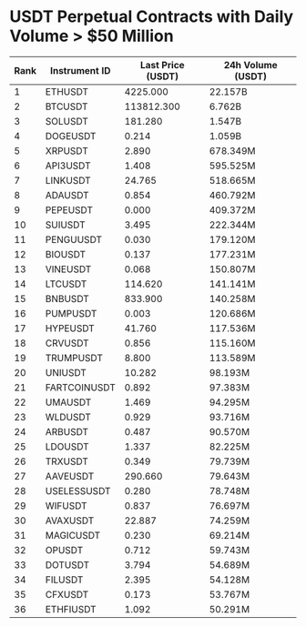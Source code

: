 # USDT Perpetual Contracts with Daily Volume > $50 Million

| Rank | Instrument ID | Last Price (USDT) | 24h Volume (USDT) |
|------|---------------|-------------------|-------------------|
| 1 | ETHUSDT | 4225.000 | 22.157B |
| 2 | BTCUSDT | 113812.300 | 6.762B |
| 3 | SOLUSDT | 181.280 | 1.547B |
| 4 | DOGEUSDT | 0.214 | 1.059B |
| 5 | XRPUSDT | 2.890 | 678.349M |
| 6 | API3USDT | 1.408 | 595.525M |
| 7 | LINKUSDT | 24.765 | 518.665M |
| 8 | ADAUSDT | 0.854 | 460.792M |
| 9 | PEPEUSDT | 0.000 | 409.372M |
| 10 | SUIUSDT | 3.495 | 222.344M |
| 11 | PENGUUSDT | 0.030 | 179.120M |
| 12 | BIOUSDT | 0.137 | 177.231M |
| 13 | VINEUSDT | 0.068 | 150.807M |
| 14 | LTCUSDT | 114.620 | 141.141M |
| 15 | BNBUSDT | 833.900 | 140.258M |
| 16 | PUMPUSDT | 0.003 | 120.686M |
| 17 | HYPEUSDT | 41.760 | 117.536M |
| 18 | CRVUSDT | 0.856 | 115.160M |
| 19 | TRUMPUSDT | 8.800 | 113.589M |
| 20 | UNIUSDT | 10.282 | 98.193M |
| 21 | FARTCOINUSDT | 0.892 | 97.383M |
| 22 | UMAUSDT | 1.469 | 94.295M |
| 23 | WLDUSDT | 0.929 | 93.716M |
| 24 | ARBUSDT | 0.487 | 90.570M |
| 25 | LDOUSDT | 1.337 | 82.225M |
| 26 | TRXUSDT | 0.349 | 79.739M |
| 27 | AAVEUSDT | 290.660 | 79.643M |
| 28 | USELESSUSDT | 0.280 | 78.748M |
| 29 | WIFUSDT | 0.837 | 76.697M |
| 30 | AVAXUSDT | 22.887 | 74.259M |
| 31 | MAGICUSDT | 0.230 | 69.214M |
| 32 | OPUSDT | 0.712 | 59.743M |
| 33 | DOTUSDT | 3.794 | 54.689M |
| 34 | FILUSDT | 2.395 | 54.128M |
| 35 | CFXUSDT | 0.173 | 53.767M |
| 36 | ETHFIUSDT | 1.092 | 50.291M |
